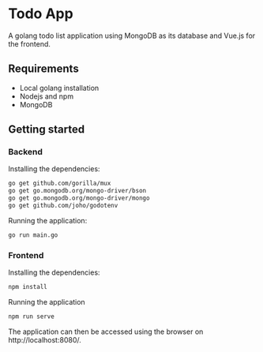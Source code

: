 # Todo App

A golang todo list application using MongoDB as its database and Vue.js for the frontend.

## Requirements

- Local golang installation
- Nodejs and npm
- MongoDB

## Getting started

### Backend

Installing the dependencies:

```bash
go get github.com/gorilla/mux
go get go.mongodb.org/mongo-driver/bson
go get go.mongodb.org/mongo-driver/mongo
go get github.com/joho/godotenv
```

Running the application:

```bash
go run main.go
```

### Frontend

Installing the dependencies:

```bash
npm install
```

Running the application

```bash
npm run serve
```

The application can then be accessed using the browser on http://localhost:8080/.